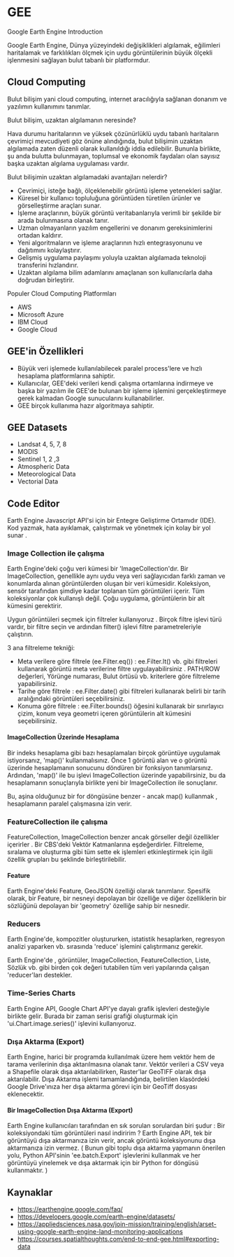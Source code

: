 # GEE
Google Earth Engine Introduction

Google Earth Engine, Dünya yüzeyindeki değişiklikleri algılamak, eğilimleri haritalamak ve farklılıkları ölçmek için uydu görüntülerinin büyük ölçekli işlenmesini sağlayan bulut tabanlı bir platformdur. 

## Cloud Computing
Bulut bilişim yani cloud computing, internet aracılığıyla sağlanan donanım ve yazılımın kullanımını tanımlar. 

Bulut bilişim, uzaktan algılamanın neresinde?

Hava durumu haritalarının ve yüksek çözünürlüklü uydu tabanlı haritaların çevrimiçi mevcudiyeti göz önüne alındığında, bulut bilişimin uzaktan algılamada zaten düzenli olarak kullanıldığı iddia edilebilir. Bununla birlikte, şu anda bulutta bulunmayan, toplumsal ve ekonomik faydaları olan sayısız başka uzaktan algılama uygulaması vardır.

Bulut bilişimin uzaktan algılamadaki avantajları nelerdir?

* Çevrimiçi, isteğe bağlı, ölçeklenebilir görüntü işleme yetenekleri sağlar.
* Küresel bir kullanıcı topluluğuna görüntüden türetilen ürünler ve görselleştirme araçları sunar.
* İşleme araçlarının, büyük görüntü veritabanlarıyla verimli bir şekilde bir arada bulunmasına olanak tanır.
* Uzman olmayanların yazılım engellerini ve donanım gereksinimlerini ortadan kaldırır.
* Yeni algoritmaların ve işleme araçlarının hızlı entegrasyonunu ve dağıtımını kolaylaştırır.
* Gelişmiş uygulama paylaşımı yoluyla uzaktan algılamada teknoloji transferini hızlandırır.
* Uzaktan algılama bilim adamlarını amaçlanan son kullanıcılarla daha doğrudan birleştirir.

Populer Cloud Computing Platformları
* AWS
* Microsoft Azure
* IBM Cloud
* Google Cloud

## GEE'in Özellikleri
* Büyük veri işlemede kullanılabilecek paralel process'lere ve hızlı hesaplama platformlarına sahiptir.
* Kullanıcılar, GEE'deki verileri kendi çalışma ortamlarına indirmeye ve başka bir yazılım ile GEE'de bulunan bir işleme işlemini gerçekleştirmeye gerek kalmadan Google sunucularını kullanabilirler.
* GEE birçok kullanıma hazır algoritmaya sahiptir.

## GEE Datasets
* Landsat 4, 5, 7, 8
* MODIS
* Sentinel 1, 2 ,3
* Atmospheric Data
* Meteorological Data
* Vectorial Data

## Code Editor
Earth Engine Javascript API'si için bir Entegre Geliştirme Ortamıdır (IDE). Kod yazmak, hata ayıklamak, çalıştırmak ve yönetmek için kolay bir yol sunar . 

### Image Collection ile çalışma
Earth Engine'deki çoğu veri kümesi bir 'ImageCollection'dır.
Bir ImageCollection, genellikle aynı uydu veya veri sağlayıcıdan farklı zaman ve konumlarda alınan görüntülerden oluşan bir veri kümesidir. 
Koleksiyon, sensör tarafından şimdiye kadar toplanan tüm görüntüleri içerir. 
Tüm koleksiyonlar çok kullanışlı değil. Çoğu uygulama, görüntülerin bir alt kümesini gerektirir. 

Uygun görüntüleri seçmek için filtreler kullanıyoruz .
Birçok filtre işlevi türü vardır, bir filtre seçin ve ardından filter() işlevi filtre parametreleriyle çalıştırın.


3 ana filtreleme tekniği:
* Meta verilere göre filtrele (ee.Filter.eq()) : ee.Filter.lt() vb. gibi filtreleri kullanarak görüntü meta verilerine filtre uygulayabilirsiniz . PATH/ROW değerleri, Yörünge numarası, Bulut örtüsü vb. kriterlere göre filtreleme yapabilirsiniz.
* Tarihe göre filtrele : ee.Filter.date() gibi filtreleri kullanarak belirli bir tarih aralığındaki görüntüleri seçebilirsiniz.
* Konuma göre filtrele : ee.Filter.bounds() öğesini kullanarak bir sınırlayıcı çizim, konum veya geometri içeren görüntülerin alt kümesini seçebilirsiniz.


#### ImageCollection Üzerinde Hesaplama
Bir indeks hesaplama gibi bazı hesaplamaları birçok görüntüye uygulamak istiyorsanız, 'map()' kullanmalısınız.
Önce 1 görüntü alan ve o görüntü üzerinde hesaplamanın sonucunu döndüren bir fonksiyon tanımlarsınız. 
Ardından, 'map()' ile bu işlevi ImageCollection üzerinde yapabilirsiniz, bu da hesaplamanın sonuçlarıyla birlikte yeni bir ImageCollection ile sonuçlanır. 

Bu, aşina olduğunuz bir for döngüsüne benzer - ancak map() kullanmak , hesaplamanın paralel çalışmasına izin verir.


### FeatureCollection ile çalışma
FeatureCollection, ImageCollection benzer ancak görseller değil özellikler içerirler . 
Bir CBS'deki Vektör Katmanlarına eşdeğerdirler.
Filtreleme, sıralama ve oluşturma gibi tüm sette ek işlemleri etkinleştirmek için ilgili özellik grupları bu şeklinde birleştirilebilir.

#### Feature
Earth Engine'deki Feature, GeoJSON özelliği olarak tanımlanır. 
Spesifik olarak, bir Feature, bir nesneyi depolayan bir özelliğe ve diğer özelliklerin bir sözlüğünü depolayan bir 'geometry' özelliğe sahip bir nesnedir.

### Reducers
Earth Engine'de, kompozitler oluştururken, istatistik hesaplarken, regresyon analizi yaparken vb. sırasında 'reduce' işlemini çalıştırmanız gerekir. 

Earth Engine'de , görüntüler, ImageCollection, FeatureCollection, Liste, Sözlük vb. gibi birden çok değeri tutabilen tüm veri yapılarında çalışan 'reducer'ları destekler. 

### Time-Series Charts
Earth Engine API, Google Chart API'ye dayalı grafik işlevleri desteğiyle birlikte gelir. 
Burada bir zaman serisi grafiği oluşturmak için 'ui.Chart.image.series()' işlevini kullanıyoruz.


### Dışa Aktarma (Export)
Earth Engine, harici bir programda kullanılmak üzere hem vektör hem de tarama verilerinin dışa aktarılmasına olanak tanır. Vektör verileri a CSV veya a Shapefile olarak dışa aktarılabilirken, Raster'lar GeoTIFF olarak dışa aktarılabilir.
Dışa Aktarma işlemi tamamlandığında, belirtilen klasördeki Google Drive'ınıza her dışa aktarma görevi için bir GeoTiff dosyası eklenecektir.


#### Bir ImageCollection Dışa Aktarma (Export)
Earth Engine kullanıcıları tarafından en sık sorulan sorulardan biri şudur : Bir koleksiyondaki tüm görüntüleri nasıl indiririm ? 
Earth Engine API, tek bir görüntüyü dışa aktarmanıza izin verir, ancak görüntü koleksiyonunu dışa aktarmanıza izin vermez. ( Bunun gibi toplu dışa aktarma yapmanın önerilen yolu, Python API'sinin 'ee.batch.Export' işlevlerini kullanmak ve her görüntüyü yinelemek ve dışa aktarmak için bir Python for döngüsü kullanmaktır. )








## Kaynaklar
* https://earthengine.google.com/faq/
* https://developers.google.com/earth-engine/datasets/
* https://appliedsciences.nasa.gov/join-mission/training/english/arset-using-google-earth-engine-land-monitoring-applications
* https://courses.spatialthoughts.com/end-to-end-gee.html#exporting-data
